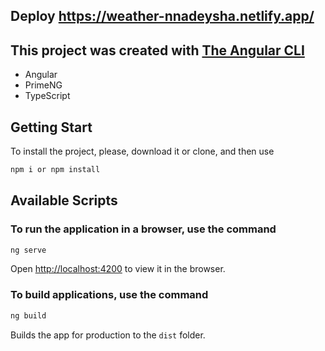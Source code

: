 ## Deploy https://weather-nnadeysha.netlify.app/

## This project was created with [The Angular CLI](https://angular.io/guide/setup-local)

* Angular
* PrimeNG
* TypeScript

## Getting Start
To install the project, please, download it or clone, and then use

```sh
npm i or npm install
```
## Available Scripts

### To run the application in a browser, use the command

```sh
ng serve
```
Open [http://localhost:4200](http://localhost:4200) to view it in
the browser.


### To build applications, use the command

```sh
ng build
```

Builds the app for production to the `dist` folder.<br />

